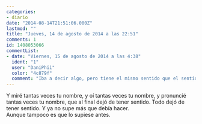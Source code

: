 ```yaml
---
categories:
- diario
date: "2014-08-14T21:51:06.000Z"
lastmod: ""
title: "Jueves, 14 de agosto de 2014 a las 22:51"
comments: 1
id: 1408053066
commentList:
- date: "Viernes, 15 de agosto de 2014 a las 4:38"
  ident: "1"
  user: "DaniPhii"
  color: "4c879f"
  comment: "Iba a decir algo, pero tiene el mismo sentido que el sentido que todo tiene para ti."
---
```


Y miré tantas veces tu nombre, y oí tantas veces tu nombre, y pronuncié tantas veces tu nombre, que al final dejó de tener sentido. Todo dejó de tener sentido. Y ya no supe más que debía hacer.  
Aunque tampoco es que lo supiese antes.